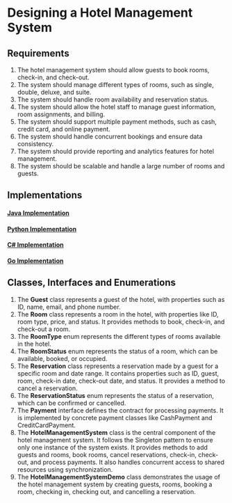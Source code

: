 # Designing a Hotel Management System

## Requirements
1. The hotel management system should allow guests to book rooms, check-in, and check-out.
2. The system should manage different types of rooms, such as single, double, deluxe, and suite.
3. The system should handle room availability and reservation status.
4. The system should allow the hotel staff to manage guest information, room assignments, and billing.
5. The system should support multiple payment methods, such as cash, credit card, and online payment.
6. The system should handle concurrent bookings and ensure data consistency.
7. The system should provide reporting and analytics features for hotel management.
8. The system should be scalable and handle a large number of rooms and guests.

## Implementations
#### [Java Implementation](../solutions/java/src/hotelmanagement/) 
#### [Python Implementation](../solutions/python/hotelmanagement/)
#### [C# Implementation](../solutions/c%23/HotelManagementSystem/)
#### [Go Implementation](../solutions/golang/hotelmanagement/)

## Classes, Interfaces and Enumerations
1. The **Guest** class represents a guest of the hotel, with properties such as ID, name, email, and phone number.
2. The **Room** class represents a room in the hotel, with properties like ID, room type, price, and status. It provides methods to book, check-in, and check-out a room.
3. The **RoomType** enum represents the different types of rooms available in the hotel.
4. The **RoomStatus** enum represents the status of a room, which can be available, booked, or occupied.
5. The **Reservation** class represents a reservation made by a guest for a specific room and date range. It contains properties such as ID, guest, room, check-in date, check-out date, and status. It provides a method to cancel a reservation.
6. The **ReservationStatus** enum represents the status of a reservation, which can be confirmed or cancelled.
7. The **Payment** interface defines the contract for processing payments. It is implemented by concrete payment classes like CashPayment and CreditCardPayment.
8. The **HotelManagementSystem** class is the central component of the hotel management system. It follows the Singleton pattern to ensure only one instance of the system exists. It provides methods to add guests and rooms, book rooms, cancel reservations, check-in, check-out, and process payments. It also handles concurrent access to shared resources using synchronization.
9. The **HotelManagementSystemDemo** class demonstrates the usage of the hotel management system by creating guests, rooms, booking a room, checking in, checking out, and cancelling a reservation.